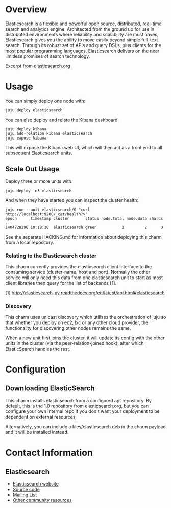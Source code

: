 # Overview

Elasticsearch is a flexible and powerful open source, distributed, real-time
search and analytics engine. Architected from the ground up for use in
distributed environments where reliability and scalability are must haves,
Elasticsearch gives you the ability to move easily beyond simple full-text
search. Through its robust set of APIs and query DSLs, plus clients for the
most popular programming languages, Elasticsearch delivers on the near
limitless promises of search technology.

Excerpt from [elasticsearch.org](http://www.elasticsearch.org/overview/ "Elasticsearch Overview")

# Usage

You can simply deploy one node with:

    juju deploy elasticsearch

You can also deploy and relate the Kibana dashboard:

    juju deploy kibana
    juju add-relation kibana elasticsearch
    juju expose kibana

This will expose the Kibana web UI, which will then act as a front end to
all subsequent Elasticsearch units.

## Scale Out Usage

Deploy three or more units with:

    juju deploy -n3 elasticsearch

And when they have started you can inspect the cluster health:

    juju run --unit elasticsearch/0 "curl http://localhost:9200/_cat/health?v"
    epoch      timestamp cluster       status node.total node.data shards ...
    1404728290 10:18:10  elasticsearch green           2         2      0

See the separate HACKING.md for information about deploying this charm
from a local repository.

### Relating to the Elasticsearch cluster

This charm currently provides the elasticsearch client interface to the
consuming service (cluster-name, host and port). Normally the other service
will only need this data from one elasticsearch unit to start as most client
libraries then query for the list of backends [1].

[1] http://elasticsearch-py.readthedocs.org/en/latest/api.html#elasticsearch

### Discovery

This charm uses unicast discovery which utilises the orchestration
of juju so that whether you deploy on ec2, lxc or any other cloud
provider, the functionality for discovering other nodes remains the same.

When a new unit first joins the cluster, it will update its config
with the other units in the cluster (via the peer-relation-joined
hook), after which ElasticSearch handles the rest.

# Configuration

## Downloading ElasticSearch

This charm installs elasticsearch from a configured apt repository.
By default, this is the 1.0 repository from elasticsearch.org, but
you can configure your own internal repo if you don't want your
deployment to be dependent on external resources.

Alternatively, you can include a files/elasticsearch.deb in the
charm payload and it will be installed instead.

# Contact Information

## Elasticsearch

- [Elasticsearch website](http://www.elasticsearch.org/)
- [Source code](http://github.com/elasticsearch)
- [Mailing List](https://groups.google.com/forum/?fromgroups#!forum/elasticsearch)
- [Other community resources](http://www.elasticsearch.org/community/)
